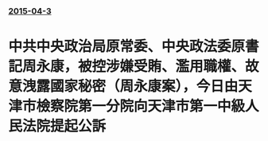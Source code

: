 ### [2015-04-3](/news/2015/04/3/index.md)

##### 
# 中共中央政治局原常委、中央政法委原書記周永康，被控涉嫌受賄、濫用職權、故意洩露國家秘密（周永康案），今日由天津市檢察院第一分院向天津市第一中級人民法院提起公訴



